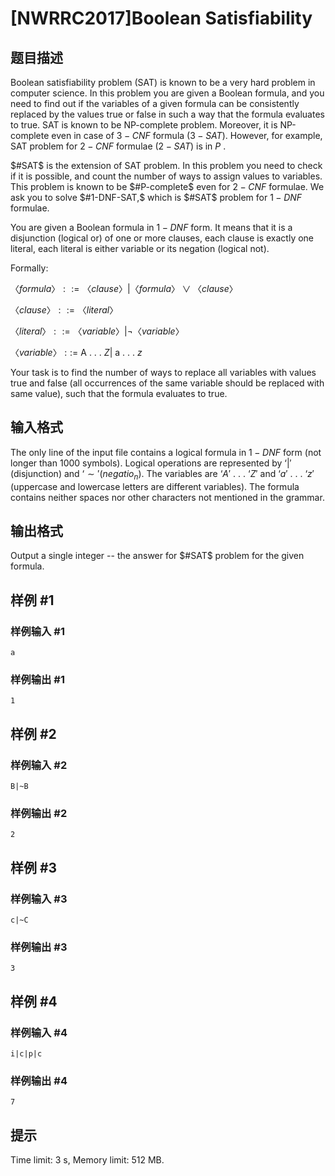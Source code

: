 # [NWRRC2017]Boolean Satisfiability

## 题目描述



Boolean satisfiability problem (SAT) is known to be a very hard problem in computer science. In this problem you are given a Boolean formula, and you need to find out if the variables of a given formula can be consistently replaced by the values true or false in such a way that the formula evaluates to true. SAT is known to be NP-complete problem. Moreover, it is NP-complete even in case of $3-CNF$ formula $(3-SAT).$ However, for example, SAT problem for $2-CNF$ formulae $(2-SAT)$ is in $P$ .

$#SAT$ is the extension of SAT problem. In this problem you need to check if it is possible, and count the number of ways to assign values to variables. This problem is known to be $#P-complete$ even for $2-CNF$ formulae. We ask you to solve $#1-DNF-SAT,$ which is $#SAT$ problem for $1-DNF$ formulae.

You are given a Boolean formula in $1-DNF$ form. It means that it is a disjunction (logical or) of one or more clauses, each clause is exactly one literal, each literal is either variable or its negation (logical not).

Formally:

$〈formula〉 ::= 〈clause〉 | 〈formula〉 ∨ 〈clause〉$

$〈clause〉 ::= 〈literal〉$

$〈literal〉 ::= 〈variable〉 | ¬ 〈variable〉$

$〈variable〉 ::=$ A . . . $Z |$ a . . . $z$

Your task is to find the number of ways to replace all variables with values true and false (all occurrences of the same variable should be replaced with same value), such that the formula evaluates to true.



## 输入格式



The only line of the input file contains a logical formula in $1-DNF$ form (not longer than $1000$ symbols). Logical operations are represented by $‘|'$ (disjunction) and $‘ \sim ' (negatio_n).$ The variables are $‘A'$ . . . $‘Z'$ and $‘a'$ . . . $‘z'$ (uppercase and lowercase letters are different variables). The formula contains neither spaces nor other characters not mentioned in the grammar.



## 输出格式



Output a single integer -- the answer for $#SAT$ problem for the given formula.



## 样例 #1

### 样例输入 #1
```
a
```

### 样例输出 #1

```
1
```

## 样例 #2

### 样例输入 #2
```
B|~B
```

### 样例输出 #2

```
2
```

## 样例 #3

### 样例输入 #3
```
c|~C
```

### 样例输出 #3

```
3
```

## 样例 #4

### 样例输入 #4
```
i|c|p|c
```

### 样例输出 #4

```
7
```

## 提示

Time limit: 3 s, Memory limit: 512 MB. 


